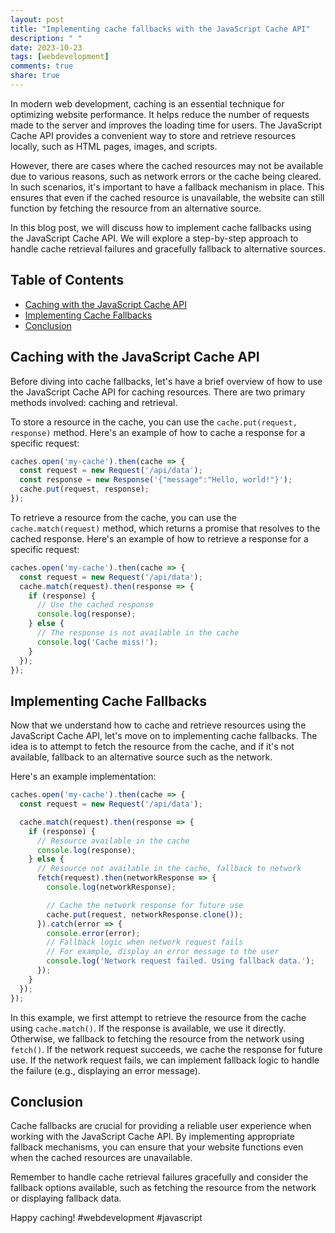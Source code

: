 ```yaml
---
layout: post
title: "Implementing cache fallbacks with the JavaScript Cache API"
description: " "
date: 2023-10-23
tags: [webdevelopment]
comments: true
share: true
---
```


In modern web development, caching is an essential technique for optimizing website performance. It helps reduce the number of requests made to the server and improves the loading time for users. The JavaScript Cache API provides a convenient way to store and retrieve resources locally, such as HTML pages, images, and scripts. 

However, there are cases where the cached resources may not be available due to various reasons, such as network errors or the cache being cleared. In such scenarios, it's important to have a fallback mechanism in place. This ensures that even if the cached resource is unavailable, the website can still function by fetching the resource from an alternative source.

In this blog post, we will discuss how to implement cache fallbacks using the JavaScript Cache API. We will explore a step-by-step approach to handle cache retrieval failures and gracefully fallback to alternative sources.

## Table of Contents
- [Caching with the JavaScript Cache API](#caching-with-the-javascript-cache-api)
- [Implementing Cache Fallbacks](#implementing-cache-fallbacks)
- [Conclusion](#conclusion)

## Caching with the JavaScript Cache API

Before diving into cache fallbacks, let's have a brief overview of how to use the JavaScript Cache API for caching resources. There are two primary methods involved: caching and retrieval.

To store a resource in the cache, you can use the `cache.put(request, response)` method. Here's an example of how to cache a response for a specific request:

```javascript
caches.open('my-cache').then(cache => {
  const request = new Request('/api/data');
  const response = new Response('{"message":"Hello, world!"}');
  cache.put(request, response);
});
```

To retrieve a resource from the cache, you can use the `cache.match(request)` method, which returns a promise that resolves to the cached response. Here's an example of how to retrieve a response for a specific request:

```javascript
caches.open('my-cache').then(cache => {
  const request = new Request('/api/data');
  cache.match(request).then(response => {
    if (response) {
      // Use the cached response
      console.log(response);
    } else {
      // The response is not available in the cache
      console.log('Cache miss!');
    }
  });
});
```

## Implementing Cache Fallbacks

Now that we understand how to cache and retrieve resources using the JavaScript Cache API, let's move on to implementing cache fallbacks. The idea is to attempt to fetch the resource from the cache, and if it's not available, fallback to an alternative source such as the network.

Here's an example implementation:

```javascript
caches.open('my-cache').then(cache => {
  const request = new Request('/api/data');

  cache.match(request).then(response => {
    if (response) {
      // Resource available in the cache
      console.log(response);
    } else {
      // Resource not available in the cache, fallback to network
      fetch(request).then(networkResponse => {
        console.log(networkResponse);

        // Cache the network response for future use
        cache.put(request, networkResponse.clone());
      }).catch(error => {
        console.error(error);
        // Fallback logic when network request fails
        // For example, display an error message to the user
        console.log('Network request failed. Using fallback data.');
      });
    }
  });
});
```

In this example, we first attempt to retrieve the resource from the cache using `cache.match()`. If the response is available, we use it directly. Otherwise, we fallback to fetching the resource from the network using `fetch()`. If the network request succeeds, we cache the response for future use. If the network request fails, we can implement fallback logic to handle the failure (e.g., displaying an error message).

## Conclusion

Cache fallbacks are crucial for providing a reliable user experience when working with the JavaScript Cache API. By implementing appropriate fallback mechanisms, you can ensure that your website functions even when the cached resources are unavailable. 

Remember to handle cache retrieval failures gracefully and consider the fallback options available, such as fetching the resource from the network or displaying fallback data.

Happy caching! #webdevelopment #javascript